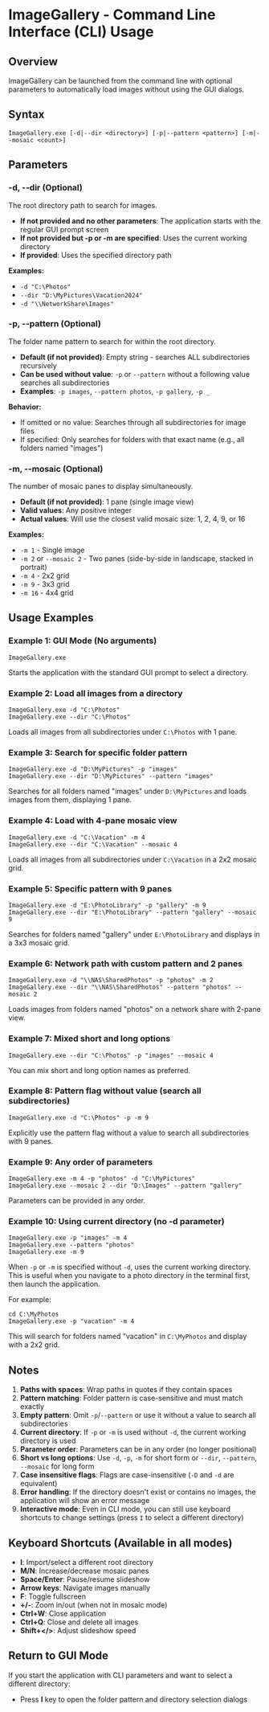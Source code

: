 # ImageGallery - Command Line Interface (CLI) Usage

## Overview
ImageGallery can be launched from the command line with optional parameters to automatically load images without using the GUI dialogs.

## Syntax
```
ImageGallery.exe [-d|--dir <directory>] [-p|--pattern <pattern>] [-m|--mosaic <count>]
```

## Parameters

### -d, --dir <directory> (Optional)
The root directory path to search for images.

- **If not provided and no other parameters**: The application starts with the regular GUI prompt screen
- **If not provided but -p or -m are specified**: Uses the current working directory
- **If provided**: Uses the specified directory path

**Examples:**
- `-d "C:\Photos"`
- `--dir "D:\MyPictures\Vacation2024"`
- `-d "\\NetworkShare\Images"`

### -p, --pattern <pattern> (Optional)
The folder name pattern to search for within the root directory.

- **Default (if not provided)**: Empty string - searches ALL subdirectories recursively
- **Can be used without value**: `-p` or `--pattern` without a following value searches all subdirectories
- **Examples**: `-p images`, `--pattern photos`, `-p gallery`, `-p _`

**Behavior:**
- If omitted or no value: Searches through all subdirectories for image files
- If specified: Only searches for folders with that exact name (e.g., all folders named "images")

### -m, --mosaic <count> (Optional)
The number of mosaic panes to display simultaneously.

- **Default (if not provided)**: 1 pane (single image view)
- **Valid values**: Any positive integer
- **Actual values**: Will use the closest valid mosaic size: 1, 2, 4, 9, or 16

**Examples:**
- `-m 1` - Single image
- `-m 2` or `--mosaic 2` - Two panes (side-by-side in landscape, stacked in portrait)
- `-m 4` - 2x2 grid
- `-m 9` - 3x3 grid
- `-m 16` - 4x4 grid

## Usage Examples

### Example 1: GUI Mode (No arguments)
```
ImageGallery.exe
```
Starts the application with the standard GUI prompt to select a directory.

### Example 2: Load all images from a directory
```
ImageGallery.exe -d "C:\Photos"
ImageGallery.exe --dir "C:\Photos"
```
Loads all images from all subdirectories under `C:\Photos` with 1 pane.

### Example 3: Search for specific folder pattern
```
ImageGallery.exe -d "D:\MyPictures" -p "images"
ImageGallery.exe --dir "D:\MyPictures" --pattern "images"
```
Searches for all folders named "images" under `D:\MyPictures` and loads images from them, displaying 1 pane.

### Example 4: Load with 4-pane mosaic view
```
ImageGallery.exe -d "C:\Vacation" -m 4
ImageGallery.exe --dir "C:\Vacation" --mosaic 4
```
Loads all images from all subdirectories under `C:\Vacation` in a 2x2 mosaic grid.

### Example 5: Specific pattern with 9 panes
```
ImageGallery.exe -d "E:\PhotoLibrary" -p "gallery" -m 9
ImageGallery.exe --dir "E:\PhotoLibrary" --pattern "gallery" --mosaic 9
```
Searches for folders named "gallery" under `E:\PhotoLibrary` and displays in a 3x3 mosaic grid.

### Example 6: Network path with custom pattern and 2 panes
```
ImageGallery.exe -d "\\NAS\SharedPhotos" -p "photos" -m 2
ImageGallery.exe --dir "\\NAS\SharedPhotos" --pattern "photos" --mosaic 2
```
Loads images from folders named "photos" on a network share with 2-pane view.

### Example 7: Mixed short and long options
```
ImageGallery.exe --dir "C:\Photos" -p "images" --mosaic 4
```
You can mix short and long option names as preferred.

### Example 8: Pattern flag without value (search all subdirectories)
```
ImageGallery.exe -d "C:\Photos" -p -m 9
```
Explicitly use the pattern flag without a value to search all subdirectories with 9 panes.

### Example 9: Any order of parameters
```
ImageGallery.exe -m 4 -p "photos" -d "C:\MyPictures"
ImageGallery.exe --mosaic 2 --dir "D:\Images" --pattern "gallery"
```
Parameters can be provided in any order.

### Example 10: Using current directory (no -d parameter)
```
ImageGallery.exe -p "images" -m 4
ImageGallery.exe --pattern "photos"
ImageGallery.exe -m 9
```
When `-p` or `-m` is specified without `-d`, uses the current working directory. This is useful when you navigate to a photo directory in the terminal first, then launch the application.

For example:
```
cd C:\MyPhotos
ImageGallery.exe -p "vacation" -m 4
```
This will search for folders named "vacation" in `C:\MyPhotos` and display with a 2x2 grid.

## Notes

1. **Paths with spaces**: Wrap paths in quotes if they contain spaces
2. **Pattern matching**: Folder pattern is case-sensitive and must match exactly
3. **Empty pattern**: Omit `-p`/`--pattern` or use it without a value to search all subdirectories
4. **Current directory**: If `-p` or `-m` is used without `-d`, the current working directory is used
5. **Parameter order**: Parameters can be in any order (no longer positional)
6. **Short vs long options**: Use `-d`, `-p`, `-m` for short form or `--dir`, `--pattern`, `--mosaic` for long form
7. **Case insensitive flags**: Flags are case-insensitive (`-D` and `-d` are equivalent)
8. **Error handling**: If the directory doesn't exist or contains no images, the application will show an error message
9. **Interactive mode**: Even in CLI mode, you can still use keyboard shortcuts to change settings (press `I` to select a different directory)

## Keyboard Shortcuts (Available in all modes)

- **I**: Import/select a different root directory
- **M/N**: Increase/decrease mosaic panes
- **Space/Enter**: Pause/resume slideshow
- **Arrow keys**: Navigate images manually
- **F**: Toggle fullscreen
- **+/-**: Zoom in/out (when not in mosaic mode)
- **Ctrl+W**: Close application
- **Ctrl+Q**: Close and delete all images
- **Shift+</>**: Adjust slideshow speed

## Return to GUI Mode

If you start the application with CLI parameters and want to select a different directory:
- Press **I** key to open the folder pattern and directory selection dialogs
